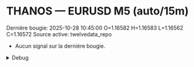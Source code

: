 # THANOS — EURUSD M5 (auto/15m)
Dernière bougie: 2025-10-28 10:45:00  O=1.16582  H=1.16583  L=1.16562  C=1.16572
Source active: twelvedata_repo

- Aucun signal sur la dernière bougie.

<details><summary>Debug</summary>

- TD_API_KEY manquant.

</details>
